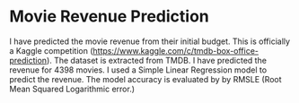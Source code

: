 # Movie Revenue Prediction
I have predicted the movie revenue from their initial budget. This is officially a Kaggle competition (https://www.kaggle.com/c/tmdb-box-office-prediction). The dataset is extracted from TMDB. I have predicted the revenue for 4398 movies. I used a Simple Linear Regression model to predict the revenue. The model accuracy is evaluated by by RMSLE (Root Mean Squared Logarithmic error.)
